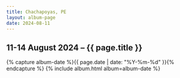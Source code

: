 ```yaml
---
title: Chachapoyas, PE
layout: album-page
date: 2024-08-11
---
```

## 11-14 August 2024 – {{ page.title }}
{% capture album-date %}{{ page.date | date: "%Y-%m-%d" }}{% endcapture %}
{% include album.html album=album-date %}
